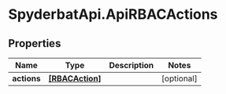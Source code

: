 # SpyderbatApi.ApiRBACActions

## Properties

Name | Type | Description | Notes
------------ | ------------- | ------------- | -------------
**actions** | [**[RBACAction]**](RBACAction.md) |  | [optional] 



